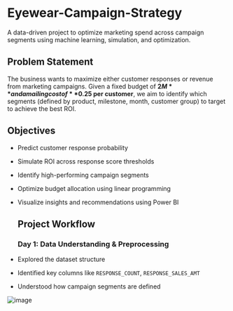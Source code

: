 # Eyewear-Campaign-Strategy
A data-driven project to optimize marketing spend across campaign segments using machine learning, simulation, and optimization.

## Problem Statement
The business wants to maximize either customer responses or revenue from marketing campaigns. Given a fixed budget of **$2M** and a mailing cost of **$0.25 per customer**, we aim to identify which segments (defined by product, milestone, month, customer group) to target to achieve the best ROI.

## Objectives
- Predict customer response probability
- Simulate ROI across response score thresholds
- Identify high-performing campaign segments
- Optimize budget allocation using linear programming
- Visualize insights and recommendations using Power BI

  ## Project Workflow
  ### Day 1: Data Understanding & Preprocessing
- Explored the dataset structure
- Identified key columns like `RESPONSE_COUNT`, `RESPONSE_SALES_AMT`
- Understood how campaign segments are defined

![image](https://github.com/user-attachments/assets/d2e1485b-7a59-4087-8472-1487f36fe779)

